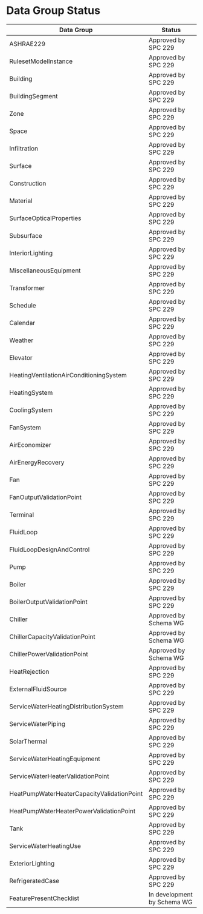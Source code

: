 # Data Group Status


| Data Group                                   | Status
|----------------------------------------------|---------------
| ASHRAE229                                    | Approved by SPC 229
| RulesetModelInstance                         | Approved by SPC 229
| Building                                     | Approved by SPC 229
| BuildingSegment                              | Approved by SPC 229
| Zone                                         | Approved by SPC 229
| Space                                        | Approved by SPC 229
| Infiltration                                 | Approved by SPC 229
| Surface                                      | Approved by SPC 229
| Construction                                 | Approved by SPC 229
| Material                                     | Approved by SPC 229
| SurfaceOpticalProperties                     | Approved by SPC 229
| Subsurface                                   | Approved by SPC 229
| InteriorLighting                             | Approved by SPC 229
| MiscellaneousEquipment                       | Approved by SPC 229
| Transformer                                  | Approved by SPC 229
| Schedule                                     | Approved by SPC 229
| Calendar                                     | Approved by SPC 229
| Weather                                      | Approved by SPC 229
| Elevator                                     | Approved by SPC 229
| HeatingVentilationAirConditioningSystem      | Approved by SPC 229
| HeatingSystem                                | Approved by SPC 229
| CoolingSystem                                | Approved by SPC 229
| FanSystem                                    | Approved by SPC 229
| AirEconomizer                                | Approved by SPC 229
| AirEnergyRecovery                            | Approved by SPC 229
| Fan                                          | Approved by SPC 229
| FanOutputValidationPoint                     | Approved by SPC 229
| Terminal                                     | Approved by SPC 229
| FluidLoop                                    | Approved by SPC 229
| FluidLoopDesignAndControl                    | Approved by SPC 229
| Pump                                         | Approved by SPC 229
| Boiler                                       | Approved by SPC 229
| BoilerOutputValidationPoint                  | Approved by SPC 229
| Chiller                                      | Approved by Schema WG
| ChillerCapacityValidationPoint               | Approved by Schema WG
| ChillerPowerValidationPoint                  | Approved by Schema WG
| HeatRejection                                | Approved by SPC 229
| ExternalFluidSource                          | Approved by SPC 229
| ServiceWaterHeatingDistributionSystem        | Approved by SPC 229
| ServiceWaterPiping                           | Approved by SPC 229
| SolarThermal                                 | Approved by SPC 229
| ServiceWaterHeatingEquipment                 | Approved by SPC 229
| ServiceWaterHeaterValidationPoint            | Approved by SPC 229
| HeatPumpWaterHeaterCapacityValidationPoint   | Approved by SPC 229
| HeatPumpWaterHeaterPowerValidationPoint      | Approved by SPC 229
| Tank                                         | Approved by SPC 229
| ServiceWaterHeatingUse                       | Approved by SPC 229
| ExteriorLighting                             | Approved by SPC 229
| RefrigeratedCase                             | Approved by SPC 229
| FeaturePresentChecklist                      | In development by Schema WG

